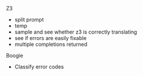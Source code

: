 Z3
- split prompt
- temp
- sample and see whether z3 is correctly translating
- see if errors are easily fixable
- multiple completions returned

Boogie
- Classify error codes